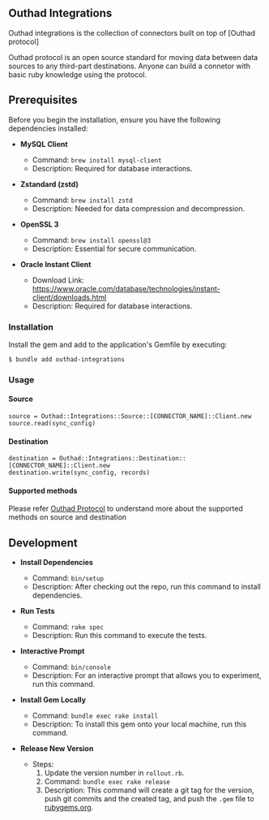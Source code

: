 
## Outhad Integrations

Outhad integrations is the collection of connectors built on top of [Outhad protocol]

Outhad protocol is an open source standard for moving data between data sources to any third-part destinations.
Anyone can build a connetor with basic ruby knowledge using the protocol.

## Prerequisites

Before you begin the installation, ensure you have the following dependencies installed:

- **MySQL Client**
  - Command: `brew install mysql-client`
  - Description: Required for database interactions.

- **Zstandard (zstd)**
  - Command: `brew install zstd`
  - Description: Needed for data compression and decompression.

- **OpenSSL 3**
  - Command: `brew install openssl@3`
  - Description: Essential for secure communication.

- **Oracle Instant Client**
  - Download Link: https://www.oracle.com/database/technologies/instant-client/downloads.html
  - Description: Required for database interactions.


### Installation

Install the gem and add to the application's Gemfile by executing:

    $ bundle add outhad-integrations


### Usage

#### Source
```
source = Outhad::Integrations::Source::[CONNECTOR_NAME]::Client.new
source.read(sync_config)
```
#### Destination

```
destination = Outhad::Integrations::Destination::[CONNECTOR_NAME]::Client.new
destination.write(sync_config, records)
```

#### Supported methods 
Please refer [Outhad Protocol](https://docs.outhad.com/guides/architecture/outhad-protocol) to understand more about the supported methods on source and destination

## Development

- **Install Dependencies**
  - Command: `bin/setup`
  - Description: After checking out the repo, run this command to install dependencies.

- **Run Tests**
  - Command: `rake spec`
  - Description: Run this command to execute the tests.

- **Interactive Prompt**
  - Command: `bin/console`
  - Description: For an interactive prompt that allows you to experiment, run this command.

- **Install Gem Locally**
  - Command: `bundle exec rake install`
  - Description: To install this gem onto your local machine, run this command.

- **Release New Version**
  - Steps:
    1. Update the version number in `rollout.rb`.
    2. Command: `bundle exec rake release`
    3. Description: This command will create a git tag for the version, push git commits and the created tag, and push the `.gem` file to [rubygems.org](https://rubygems.org).

